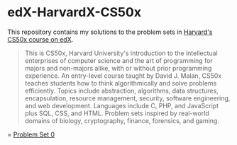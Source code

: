 # edX-HarvardX-CS50x

This repository contains my solutions to the problem sets in [Harvard's CS50x course on edX](https://www.edx.org/course/introduction-computer-science-harvardx-cs50x).

 > This is CS50x, Harvard University's introduction to the intellectual enterprises of computer science and the art of programming for majors and non-majors alike, with or without prior programming experience. An entry-level course taught by David J. Malan, CS50x teaches students how to think algorithmically and solve problems efficiently. Topics include abstraction, algorithms, data structures, encapsulation, resource management, security, software engineering, and web development. Languages include C, PHP, and JavaScript plus SQL, CSS, and HTML. Problem sets inspired by real-world domains of biology, cryptography, finance, forensics, and gaming.

= [Problem Set 0](ProblemSet0/)